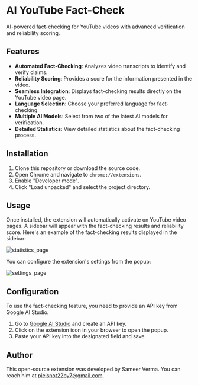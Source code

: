 # AI YouTube Fact-Check

AI-powered fact-checking for YouTube videos with advanced verification and reliability scoring.

## Features

*   **Automated Fact-Checking**: Analyzes video transcripts to identify and verify claims.
*   **Reliability Scoring**: Provides a score for the information presented in the video.
*   **Seamless Integration**: Displays fact-checking results directly on the YouTube video page.
*   **Language Selection**: Choose your preferred language for fact-checking.
*   **Multiple AI Models**: Select from two of the latest AI models for verification.
*   **Detailed Statistics**: View detailed statistics about the fact-checking process.

## Installation

1.  Clone this repository or download the source code.
2.  Open Chrome and navigate to `chrome://extensions`.
3.  Enable "Developer mode".
4.  Click "Load unpacked" and select the project directory.

## Usage

Once installed, the extension will automatically activate on YouTube video pages. A sidebar will appear with the fact-checking results and reliability score.
Here's an example of the fact-checking results displayed in the sidebar:

![statistics_page](https://github.com/user-attachments/assets/5d3a8acb-f36b-42cd-8b83-6e1c472cac0c)

You can configure the extension's settings from the popup:

![settings_page](https://github.com/user-attachments/assets/739151fa-0605-43d5-b6ab-5775db74a60d)

## Configuration

To use the fact-checking feature, you need to provide an API key from Google AI Studio.

1.  Go to [Google AI Studio](https://aistudio.google.com/) and create an API key.
2.  Click on the extension icon in your browser to open the popup.
3.  Paste your API key into the designated field and save.

## Author

This open-source extension was developed by Sameer Verma. You can reach him at [pieisnot22by7@gmail.com](mailto:pieisnot22by7@gmail.com).
